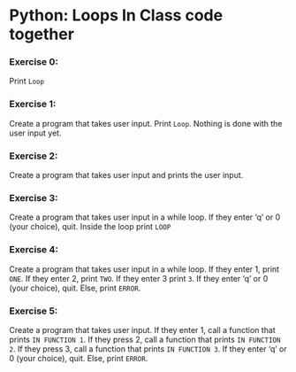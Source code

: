 # Python: Loops In Class code together

### Exercise 0:
Print ```Loop```

### Exercise 1:
Create a program that takes user input. Print ```Loop```. Nothing is done with the user input yet.

### Exercise 2:
Create a program that takes user input and prints the user input.

### Exercise 3:
Create a program that takes user input in a while loop. If they enter ‘q’ or 0 (your choice), quit. Inside the loop print ```LOOP```

### Exercise 4:
Create a program that takes user input in a while loop. If they enter 1, print ```ONE```. If they enter 2, print ```TWO```. If they enter 3 print ```3```. If they enter ‘q’ or 0 (your choice), quit. Else, print ```ERROR```.

### Exercise 5:
Create a program that takes user input. If they enter 1, call a function that prints ```IN FUNCTION 1```. If they press 2, call a function that prints ```IN FUNCTION 2```. If they press 3, call a function that prints ```IN FUNCTION 3```. If they enter ‘q’ or 0 (your choice), quit. Else, print ```ERROR```.
